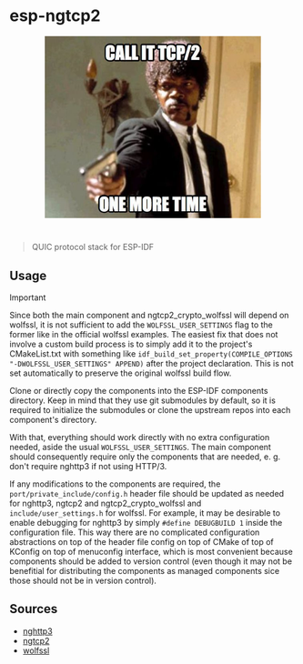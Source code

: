 # esp-ngtcp2

<p align="center">
  <img src="assets/call-it-tcp2-one-more-time.jpg" alt="argdeco" width="380" height="320" />
</p>

<h1></h1>

> QUIC protocol stack for ESP-IDF

## Usage

> [!IMPORTANT]  
> Since both the main component and ngtcp2_crypto_wolfssl will depend on wolfssl, it is not sufficient to add the `WOLFSSL_USER_SETTINGS` flag to the former like in the official wolfssl examples. The easiest fix that does not involve a custom build process is to simply add it to the project's CMakeList.txt with something like `idf_build_set_property(COMPILE_OPTIONS "-DWOLFSSL_USER_SETTINGS" APPEND)` after the project declaration. This is not set automatically to preserve the original wolfssl build flow.

Clone or directly copy the components into the ESP-IDF components directory. Keep in mind that they use git submodules by default, so it is required to initialize the submodules or clone the upstream repos into each component's directory.

With that, everything should work directly with no extra configuration needed, aside the usual `WOLFSSL_USER_SETTINGS`. The main component should consequently require only the components that are needed, e. g. don't require nghttp3 if not using HTTP/3.

If any modifications to the components are required, the `port/private_include/config.h` header file should be updated as needed for nghttp3, ngtcp2 and ngtcp2_crypto_wolfssl and `include/user_settings.h` for wolfssl. For example, it may be desirable to enable debugging for nghttp3 by simply `#define DEBUGBUILD 1` inside the configuration file. This way there are no complicated configuration abstractions on top of the header file config on top of CMake of top of KConfig on top of menuconfig interface, which is most convenient because components should be added to version control (even though it may not be benefitial for distributing the components as managed components sice those should not be in version control).

## Sources

* [nghttp3](https://github.com/ngtcp2/nghttp3)
* [ngtcp2](https://github.com/ngtcp2/ngtcp2)
* [wolfssl](https://github.com/wolfSSL/wolfssl)
